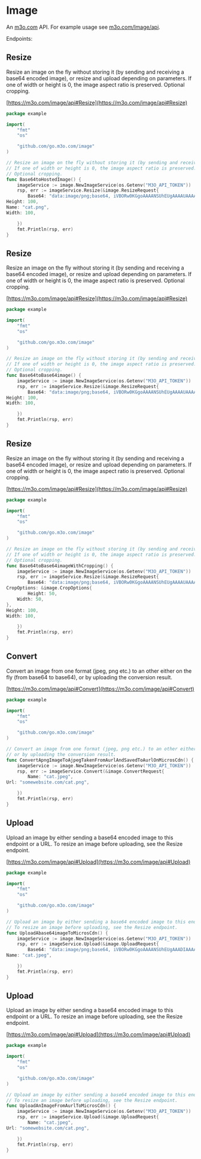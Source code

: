 # Image

An [m3o.com](https://m3o.com) API. For example usage see [m3o.com/Image/api](https://m3o.com/Image/api).

Endpoints:

## Resize

Resize an image on the fly without storing it (by sending and receiving a base64 encoded image), or resize and upload depending on parameters.
If one of width or height is 0, the image aspect ratio is preserved.
Optional cropping.


[https://m3o.com/image/api#Resize](https://m3o.com/image/api#Resize)

```go
package example

import(
	"fmt"
	"os"

	"github.com/go.m3o.com/image"
)

// Resize an image on the fly without storing it (by sending and receiving a base64 encoded image), or resize and upload depending on parameters.
// If one of width or height is 0, the image aspect ratio is preserved.
// Optional cropping.
func Base64toHostedImage() {
	imageService := image.NewImageService(os.Getenv("M3O_API_TOKEN"))
	rsp, err := imageService.Resize(&image.ResizeRequest{
		Base64: "data:image/png;base64, iVBORw0KGgoAAAANSUhEUgAAAAUAAAAFCAYAAACNbyblAAAAHElEQVQI12P4//8/w38GIAXDIBKE0DHxgljNBAAO9TXL0Y4OHwAAAABJRU5ErkJggg==",
Height: 100,
Name: "cat.png",
Width: 100,

	})
	fmt.Println(rsp, err)
}
```
## Resize

Resize an image on the fly without storing it (by sending and receiving a base64 encoded image), or resize and upload depending on parameters.
If one of width or height is 0, the image aspect ratio is preserved.
Optional cropping.


[https://m3o.com/image/api#Resize](https://m3o.com/image/api#Resize)

```go
package example

import(
	"fmt"
	"os"

	"github.com/go.m3o.com/image"
)

// Resize an image on the fly without storing it (by sending and receiving a base64 encoded image), or resize and upload depending on parameters.
// If one of width or height is 0, the image aspect ratio is preserved.
// Optional cropping.
func Base64toBase64image() {
	imageService := image.NewImageService(os.Getenv("M3O_API_TOKEN"))
	rsp, err := imageService.Resize(&image.ResizeRequest{
		Base64: "data:image/png;base64, iVBORw0KGgoAAAANSUhEUgAAAAUAAAAFCAYAAACNbyblAAAAHElEQVQI12P4//8/w38GIAXDIBKE0DHxgljNBAAO9TXL0Y4OHwAAAABJRU5ErkJggg==",
Height: 100,
Width: 100,

	})
	fmt.Println(rsp, err)
}
```
## Resize

Resize an image on the fly without storing it (by sending and receiving a base64 encoded image), or resize and upload depending on parameters.
If one of width or height is 0, the image aspect ratio is preserved.
Optional cropping.


[https://m3o.com/image/api#Resize](https://m3o.com/image/api#Resize)

```go
package example

import(
	"fmt"
	"os"

	"github.com/go.m3o.com/image"
)

// Resize an image on the fly without storing it (by sending and receiving a base64 encoded image), or resize and upload depending on parameters.
// If one of width or height is 0, the image aspect ratio is preserved.
// Optional cropping.
func Base64toBase64imageWithCropping() {
	imageService := image.NewImageService(os.Getenv("M3O_API_TOKEN"))
	rsp, err := imageService.Resize(&image.ResizeRequest{
		Base64: "data:image/png;base64, iVBORw0KGgoAAAANSUhEUgAAAAUAAAAFCAYAAACNbyblAAAAHElEQVQI12P4//8/w38GIAXDIBKE0DHxgljNBAAO9TXL0Y4OHwAAAABJRU5ErkJggg==",
CropOptions: &image.CropOptions{
		Height: 50,
	Width: 50,
},
Height: 100,
Width: 100,

	})
	fmt.Println(rsp, err)
}
```
## Convert

Convert an image from one format (jpeg, png etc.) to an other either on the fly (from base64 to base64),
or by uploading the conversion result.


[https://m3o.com/image/api#Convert](https://m3o.com/image/api#Convert)

```go
package example

import(
	"fmt"
	"os"

	"github.com/go.m3o.com/image"
)

// Convert an image from one format (jpeg, png etc.) to an other either on the fly (from base64 to base64),
// or by uploading the conversion result.
func ConvertApngImageToAjpegTakenFromAurlAndSavedToAurlOnMicrosCdn() {
	imageService := image.NewImageService(os.Getenv("M3O_API_TOKEN"))
	rsp, err := imageService.Convert(&image.ConvertRequest{
		Name: "cat.jpeg",
Url: "somewebsite.com/cat.png",

	})
	fmt.Println(rsp, err)
}
```
## Upload

Upload an image by either sending a base64 encoded image to this endpoint or a URL.
To resize an image before uploading, see the Resize endpoint.


[https://m3o.com/image/api#Upload](https://m3o.com/image/api#Upload)

```go
package example

import(
	"fmt"
	"os"

	"github.com/go.m3o.com/image"
)

// Upload an image by either sending a base64 encoded image to this endpoint or a URL.
// To resize an image before uploading, see the Resize endpoint.
func UploadAbase64imageToMicrosCdn() {
	imageService := image.NewImageService(os.Getenv("M3O_API_TOKEN"))
	rsp, err := imageService.Upload(&image.UploadRequest{
		Base64: "data:image/png;base64, iVBORw0KGgoAAAANSUhEUgAAADIAAAAyCAYAAAAeP4ixAAAAx0lEQVR4nOzaMaoDMQyE4ZHj+x82vVdhwQoTkzKQEcwP5r0ihT7sbjUTeAJ4HCegXQJYfOYefOyjDuBiz3yjwJBoCIl6QZOeUjTC1Ix1IxEJXF9+0KWsf2bD4bn37OO/c/wuQ9QyRC1D1DJELUPUMkQtQ9QyRC1D1DJELUPUMkQtQ9QyRC1D1DJELUPUMkQtQ9Sa/NG94Tf3j4WBdaxudMEkn4IM2rZBA0wBrvo7aOcpj2emXvLeVt0IGm0GVXUj91mvAAAA//+V2CZl+4AKXwAAAABJRU5ErkJggg==",
Name: "cat.jpeg",

	})
	fmt.Println(rsp, err)
}
```
## Upload

Upload an image by either sending a base64 encoded image to this endpoint or a URL.
To resize an image before uploading, see the Resize endpoint.


[https://m3o.com/image/api#Upload](https://m3o.com/image/api#Upload)

```go
package example

import(
	"fmt"
	"os"

	"github.com/go.m3o.com/image"
)

// Upload an image by either sending a base64 encoded image to this endpoint or a URL.
// To resize an image before uploading, see the Resize endpoint.
func UploadAnImageFromAurlToMicrosCdn() {
	imageService := image.NewImageService(os.Getenv("M3O_API_TOKEN"))
	rsp, err := imageService.Upload(&image.UploadRequest{
		Name: "cat.jpeg",
Url: "somewebsite.com/cat.png",

	})
	fmt.Println(rsp, err)
}
```
